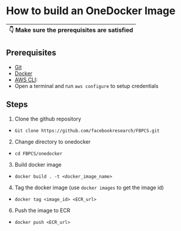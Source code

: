 # How to build an OneDocker Image
| :point_down:  Make sure the prerequisites are satisfied   |
|-----------------------------------------|
## Prerequisites
* [Git](https://git-scm.com/book/en/v2/Getting-Started-Installing-Git)
* [Docker](https://www.docker.com/get-started)
* [AWS CLI](https://docs.aws.amazon.com/cli/latest/userguide/install-cliv2-mac.html): 
* Open a terminal and run `aws configure` to setup credentials

## Steps
1. Clone the github repository
  * `Git clone https://github.com/facebookresearch/FBPCS.git`
2. Change directory to onedocker
  * `cd FBPCS/onedocker`
3. Build docker image
  * `docker build . -t <docker_image_name>`
4. Tag the docker image (use `docker images` to get the image id)
  * `docker tag <image_id> <ECR_url>`
6. Push the image to ECR
  * `docker push <ECR_url>`

